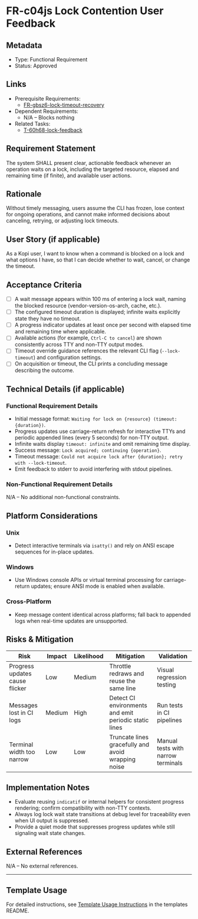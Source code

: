 # FR-c04js Lock Contention User Feedback

## Metadata

- Type: Functional Requirement
- Status: Approved
  <!-- Draft: Under discussion | Approved: Ready for implementation | Rejected: Decision made not to pursue this requirement -->

## Links

- Prerequisite Requirements:
  - [FR-gbsz6-lock-timeout-recovery](../requirements/FR-gbsz6-lock-timeout-recovery.md)
- Dependent Requirements:
  - N/A – Blocks nothing
- Related Tasks:
  - [T-60h68-lock-feedback](../tasks/T-60h68-lock-feedback/README.md)

## Requirement Statement

The system SHALL present clear, actionable feedback whenever an operation waits on a lock, including the targeted resource, elapsed and remaining time (if finite), and available user actions.

## Rationale

Without timely messaging, users assume the CLI has frozen, lose context for ongoing operations, and cannot make informed decisions about canceling, retrying, or adjusting lock timeouts.

## User Story (if applicable)

As a Kopi user, I want to know when a command is blocked on a lock and what options I have, so that I can decide whether to wait, cancel, or change the timeout.

## Acceptance Criteria

- [ ] A wait message appears within 100 ms of entering a lock wait, naming the blocked resource (vendor-version-os-arch, cache, etc.).
- [ ] The configured timeout duration is displayed; infinite waits explicitly state they have no timeout.
- [ ] A progress indicator updates at least once per second with elapsed time and remaining time where applicable.
- [ ] Available actions (for example, `Ctrl-C to cancel`) are shown consistently across TTY and non-TTY output modes.
- [ ] Timeout override guidance references the relevant CLI flag (`--lock-timeout`) and configuration settings.
- [ ] On acquisition or timeout, the CLI prints a concluding message describing the outcome.

## Technical Details (if applicable)

### Functional Requirement Details

- Initial message format: `Waiting for lock on {resource} (timeout: {duration})`.
- Progress updates use carriage-return refresh for interactive TTYs and periodic appended lines (every 5 seconds) for non-TTY output.
- Infinite waits display `timeout: infinite` and omit remaining time display.
- Success message: `Lock acquired; continuing {operation}`.
- Timeout message: `Could not acquire lock after {duration}; retry with --lock-timeout`.
- Emit feedback to stderr to avoid interfering with stdout pipelines.

### Non-Functional Requirement Details

N/A – No additional non-functional constraints.

## Platform Considerations

### Unix

- Detect interactive terminals via `isatty()` and rely on ANSI escape sequences for in-place updates.

### Windows

- Use Windows console APIs or virtual terminal processing for carriage-return updates; ensure ANSI mode is enabled when available.

### Cross-Platform

- Keep message content identical across platforms; fall back to appended logs when real-time updates are unsupported.

## Risks & Mitigation

| Risk                           | Impact | Likelihood | Mitigation                                            | Validation                         |
| ------------------------------ | ------ | ---------- | ----------------------------------------------------- | ---------------------------------- |
| Progress updates cause flicker | Low    | Medium     | Throttle redraws and reuse the same line              | Visual regression testing          |
| Messages lost in CI logs       | Medium | High       | Detect CI environments and emit periodic static lines | Run tests in CI pipelines          |
| Terminal width too narrow      | Low    | Low        | Truncate lines gracefully and avoid wrapping noise    | Manual tests with narrow terminals |

## Implementation Notes

- Evaluate reusing `indicatif` or internal helpers for consistent progress rendering; confirm compatibility with non-TTY contexts.
- Always log lock wait state transitions at debug level for traceability even when UI output is suppressed.
- Provide a quiet mode that suppresses progress updates while still signaling wait state changes.

## External References

N/A – No external references.

---

## Template Usage

For detailed instructions, see [Template Usage Instructions](../templates/README.md#individual-requirement-template-requirementsmd) in the templates README.
